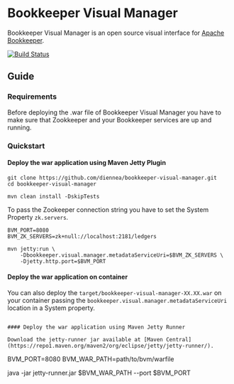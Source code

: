 # Bookkeeper Visual Manager

Bookkeeper Visual Manager is an open source visual interface for [Apache
Bookkeeper](https://bookkeeper.apache.org/).

[![Build Status](https://travis-ci.org/diennea/bookkeeper-visual-manager.svg?branch=master)](https://travis-ci.org/apache/bookkeeper)

## Guide

### Requirements

Before deploying the .war file of Bookkeeper Visual Manager you have to make
sure that Zookkeeper and your Bookkeeper services are up and running.

### Quickstart

#### Deploy the war application using Maven Jetty Plugin
~~~~
git clone https://github.com/diennea/bookkeeper-visual-manager.git
cd bookkeeper-visual-manager

mvn clean install -DskipTests
~~~~

To pass the Zookeeper connection string you have to set the System Property
`zk.servers`.

~~~~
BVM_PORT=8080
BVM_ZK_SERVERS=zk+null://localhost:2181/ledgers

mvn jetty:run \
    -Dbookkeeper.visual.manager.metadataServiceUri=$BVM_ZK_SERVERS \
    -Djetty.http.port=$BVM_PORT

~~~~

#### Deploy the war application on container

You can also deploy the `target/bookkeeper-visual-manager-XX.XX.war` on your
container passing the `bookkeeper.visual.manager.metadataServiceUri` location in a System property.

~~~~

#### Deploy the war application using Maven Jetty Runner

Download the jetty-runner jar available at [Maven Central](https://repo1.maven.org/maven2/org/eclipse/jetty/jetty-runner/).
~~~~
BVM_PORT=8080
BVM_WAR_PATH=path/to/bvm/warfile

java -jar jetty-runner.jar $BVM_WAR_PATH --port $BVM_PORT
